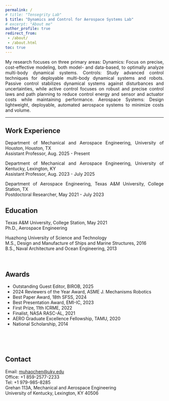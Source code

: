 ```yaml
---
permalink: /
# title: "Tensegrity Lab"
$ title: "Dynamics and Control for Aerospace Systems Lab"
# excerpt: "About me"
author_profile: true
redirect_from:
 - /about/
 - /about.html
toc: true
---
```


<div style="text-align: justify;" markdown="1">

<!-- ## Tensegrity Lab -->
<!-- , integrated with signal processing resource design.  -->
<!-- rewrite -->
<!-- Tensegrity Lab seeks to develop new analytical tools to merge structure and control design with material science to create new structures and material systems. The structural paradigm for this research is tensegrity systems, creating minimal mass systems that allow minimal control energy within the constraints of allowable computational and sensing/actuating resources. The lab builds physical demonstrations of this integrated system design philosophy with material science to create new material systems. Robots are designed to deploy from small stowed packages. Robots are designed to harvest rocks and regolith from asteroids or the moon. Tensegrity structures are designed for deployment in space. Tensegrity Robots are designed to build tensegrity structures in space autonomously. Wings are designed without hinged surfaces to controllable shapes. Antennas are designed for deployment in space within operational accuracies. Impact tensegrity structures are designed to protect payloads at the impact on the moon or Mars. These studies employ data-based as well as model-based control methods. -->
<!-- : Structures, Dynamics, and Controls. Each area aims for optimal performance using minimal resources—including mass, dampers, sensors, actuators, computational cost, and control energy—according to specific loading and control requirements -->

<!-- The Space Structures, Dynamics, and Control (SSDC) Lab focuses on three primary areas: *Structures*: We design lightweight, deployable structures essential for space systems to minimize launch costs and payload volume. *Dynamics*: We focus on precise, cost-effective modeling, both model- and data-based, to optimally analyze multi-body dynamical systems. *Controls*: Our strategy includes advanced control techniques for deployable structures and robots. Passive control stabilizes structures against disturbances and uncertainties, while active control focuses on robust and precise control laws and path planning to reduce control energy and sensor and actuator costs while maintaining performance. -->

My research focuses on three primary areas: Dynamics: Focus on precise, cost-effective modeling, both model- and data-based, to optimally analyze multi-body dynamical systems. Controls: Study advanced control techniques for deployable multi-body dynamical systems and robots. Passive control stabilizes dynamical systems against disturbances and uncertainties, while active control focuses on robust and precise control laws and path planning to reduce control energy and sensor and actuator costs while maintaining performance. Aerospace Systems: Design lightweight, deployable, automated aerospace systems to minimize costs and volume. 


<!-- performance in space systems. This precision reduces computational demands, enabling real-time computing and control despite communication delays in orbit.  -->

<!-- integrates passive and active -->
<!-- manipulation and reference tracking, using efficient  -->

<!-- Please get in touch with me directly (muhaochen@uky.edu) if you are keen on tensegrity and require assistance. I am willing to offer guidance and support within my capabilities. -->

<!-- ## Research Keywords -->

<!--<div style="text-align: justify">  </div> -->
<!-- Muhao Chen, Ph.D., is a postdoctoral researcher at the Department of Aerospace Engineering, Texas A&M University, College Station. I am affiliated with the [Tensegrity Lab](https://bobskelton.github.io/) and [Land Air & Space Robotics (LASR) Laboratory](https://lasr.tamu.edu/) at Texas A&M University, College Station, TX.  -->
<!-- Muhao Chen, Ph.D., is an assistant professor at the Department of Mechanical and Aerospace Engineering, University of Kentucky, Lexington, KY. His research can be found on the [Research](https://muhao-chen.github.io/research/) page.  -->

<!-- ## Research Keywords -->
<!-- Tensegrity, Space Systems, Dynamics and Control Theory, Lightweight Deployable Automated Structures/Robotics, Noval Structure and Material Systems  -->
<!-- Tensegrity, Space Systems, Lightweight Structures, Deployable Structures, Noval Structure and Material Systems, Deployment Strategy -->

<!-- Dynamics and Control Theory, Lightweight Deployable Automated Structures/Robotics, Noval Structure and Material Systems  -->

<!-- Integrating Structure and Control Design -->

<!--His work mainly involves:</div>
* Integrating Structure and Control Design for Modeling and Control of Complex Systems
* Deployable Automated Systems 
* Lightweight Infrastructures for Long-term Earth/Planetary Explorations 
-->
<!--for Deep Space Explorations and Air, Land, and Underwater Applications-->

<!--Integrating Structure & Control Design, Robotics, Tensegrity, System Design, Space Habitat Design, Moon & Mar Mining, Dynamical Systems Theory, Model-Based and Data-based Control, Signal Processing, Fluid-based Structures.-->
---

## Work Experience
Department of Mechanical and Aerospace Engineering, University of Houston, Houston, TX               
Assistant Professor, Aug. 2025 - Present


Department of Mechanical and Aerospace Engineering, University of Kentucky, Lexington, KY               
Assistant Professor, Aug. 2023 - July 2025

Department of Aerospace Engineering, Texas A&M University, College Station, TX               
Postdoctoral Researcher, May 2021 - July 2023 
<!-- (Advisor: Dr. [Robert Skelton](https://bobskelton.github.io/)) -->

<!-- Think -->
<!-- National Instruments Corporation
Assistant Application Engineer, July 2013 - Jan. 2015 -->
 <!-- & LabVIEW Club President at HUST, July 2013 - Jan. 2015  -->

 <!-- Considering add useful links for learning, orgnizations -->

## Education 
Texas A&M University, College Station, May 2021          
Ph.D., Aerospace Engineering
<!-- Advisors: Drs. [Robert Skelton](https://bobskelton.github.io/) and [Manoranjan Majji](https://engineering.tamu.edu/aerospace/profiles/majji-manoranjan.html) -->

Huazhong University of Science and Technology              
M.S., Design and Manufacture of Ships and Marine Structures, 2016                             
B.S., Naval Architecture and Ocean Engineering, 2013                   

<!-- / Minor: English -->     


<!--
## Research Interest
* Integrating Structure & Control Design    
* Robotics and lightweight automated system
* Tensegrity and Origami Systems
* Dynamics and Control Theory    
* Space Systems and Infrastructures
-->

## Awards
<div style="text-align: justify;" markdown="1">

* Outstanding Guest Editor, BIROB, 2025     
* 2024 Reviewers of the Year Award, ASME J. Mechanisms Robotics   
* Best Paper Award, 18th SFSS, 2024       
* Best Presentation Award, EMI-IC, 2023      
* First Prize, 11th ICRME, 2022   
* Finalist, NASA RASC-AL, 2021   
* AERO Graduate Excellence Fellowship, TAMU, 2020     
* National Scholarship, 2014
</div>

<!-- (Highest Honor, China) -->
<!-- * Best Paper Award, 18th Sub-association for Stability and Fatigue of Steel Structures, CSCS, 2024       -->
<!-- * Outstanding Award, Natural Science Academic Papers, Suzhou City, 2024  -->
<!-- * Best Presentation Award, Multiscale Mechanics & Nanostructures, EMI-IC, 2023 -->
 <!-- Award, 2020     -->
<!-- * AERO Travel Grant, Texas A&M University, College Station, 2018-2019 -->
<!-- * First Prize, National Marine Vehicle Design Competition, Jul. 2015 -->
 <!-- Special Edition: Moon to Mars Ice & Prospecting Challenge, 2021 -->
 <!-- (the Highest Honor for Students in China), Dec. 2014 -->
<!-- * The Unique National Special Prize, Sunbird Cup Yacht Design Contest, Dec. 2014 -->
<!-- * First Prize, 6th National Contest on Energy Saving and Emission Reduction, Aug. 2013 -->
<!-- * Second Prize, the National Virtual Instrument Contest, May 2013 -->
<!-- * National Encouragement Scholarship, Oct. 2012 -->
<!-- * First Prize, 28th Hubei 12·9 Poetry and Prose Contest, Dec. 2012 -->
<!-- * Gold Prize, Provincial 7th Challenge Cup University Competition, Jun. 2012 -->
<!-- International Conference on Rehabilitation Medicine and Engineering, 2022     -->


## Contact
Email: muhaochen@uky.edu                               
Office: +1 859-2577-2233               
Tel: +1 979-985-8285               
Grehan 113A, Mechanical and Aerospace Engineering               
University of Kentucky, Lexington, KY 40506

<!-- ](https://engineering.tamu.edu/aerospace/about/facts.html), [TAMU](https://www.tamu.edu/)       -->

 <!-- 113A Grehan -->